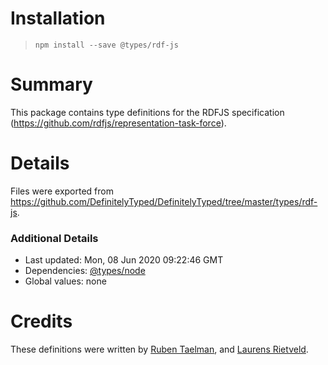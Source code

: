 # Installation
> `npm install --save @types/rdf-js`

# Summary
This package contains type definitions for the RDFJS specification (https://github.com/rdfjs/representation-task-force).

# Details
Files were exported from https://github.com/DefinitelyTyped/DefinitelyTyped/tree/master/types/rdf-js.

### Additional Details
 * Last updated: Mon, 08 Jun 2020 09:22:46 GMT
 * Dependencies: [@types/node](https://npmjs.com/package/@types/node)
 * Global values: none

# Credits
These definitions were written by [Ruben Taelman](https://github.com/rubensworks), and [Laurens Rietveld](https://github.com/LaurensRietveld).
